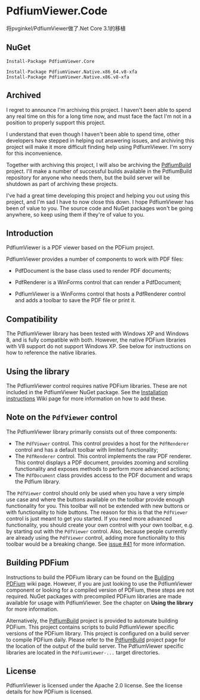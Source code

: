 # PdfiumViewer.Code

将pvginkel/PdfiumViewer做了.Net Core 3.1的移植

## NuGet

```
Install-Package PdfiumViewer.Core
```

```
Install-Package PdfiumViewer.Native.x86_64.v8-xfa
Install-Package PdfiumViewer.Native.x86.v8-xfa
```

## Archived

I regret to announce I'm archiving this project. I haven't been able to spend any real time on this for a long time now, and must face the fact I'm not in a position to properly support this project.

I understand that even though I haven't been able to spend time, other developers have stepped in helping out answering issues, and archiving this project will make it more difficult finding help using PdfiumViewer. I'm sorry for this inconvenience.

Together with archiving this project, I will also be archiving the [PdfiumBuild](https://github.com/pvginkel/PdfiumBuild) project. I'll make a number of successful builds available in the PdfiumBuild repository for anyone who needs them, but the build server will be shutdown as part of archiving these projects.

I've had a great time developing this project and helping you out using this project, and I'm sad I have to now close this down. I hope PdfiumViewer has been of value to you. The source code and NuGet packages won't be going anywhere, so keep using them if they're of value to you.

## Introduction

PdfiumViewer is a PDF viewer based on the PDFium project.

PdfiumViewer provides a number of components to work with PDF files:

* PdfDocument is the base class used to render PDF documents;

* PdfRenderer is a WinForms control that can render a PdfDocument;

* PdfiumViewer is a WinForms control that hosts a PdfRenderer control and
  adds a toolbar to save the PDF file or print it.

## Compatibility

The PdfiumViewer library has been tested with Windows XP and Windows 8, and
is fully compatible with both. However, the native PDFium libraries with V8
support do not support Windows XP. See below for instructions on how to
reference the native libraries.

## Using the library

The PdfiumViewer control requires native PDFium libraries. These are not included
in the PdfiumViewer NuGet package. See the [Installation instructions](https://github.com/pvginkel/PdfiumViewer/wiki/Installation-instructions)
Wiki page for more information on how to add these.

## Note on the `PdfViewer` control

The PdfiumViewer library primarily consists out of three components:

* The `PdfViewer` control. This control provides a host for the `PdfRenderer`
  control and has a default toolbar with limited functionality;
* The `PdfRenderer` control. This control implements the raw PDF renderer.
  This control displays a PDF document, provides zooming and scrolling
  functionality and exposes methods to perform more advanced actions;
* The `PdfDocument` class provides access to the PDF document and wraps
  the Pdfium library.

The `PdfViewer` control should only be used when you have a very simple use
case and where the buttons available on the toolbar provide enough functionality
for you. This toolbar will not be extended with new buttons or with functionality
to hide buttons. The reason for this is that the `PdfViewer` control is just
meant to get you started. If you need more advanced functionality, you should
create your own control with your own toolbar, e.g. by starting out with
the `PdfViewer` control. Also, because people currently are already using the
`PdfViewer` control, adding more functionality to this toolbar would be
a breaking change. See [issue #41](https://github.com/pvginkel/PdfiumViewer/issues/41)
for more information.

## Building PDFium

Instructions to build the PDFium library can be found on the [Building PDFium](https://github.com/pvginkel/PdfiumViewer/wiki/Building-PDFium)
wiki page. However, if you are just looking to use the PdfiumViewer component
or looking for a compiled version of PDFium, these steps are not required.
NuGet packages with precompiled PDFium libraries are made available for
usage with PdfiumViewer. See the chapter on **Using the library** for more
information.

Alternatively, the [PdfiumBuild](https://github.com/pvginkel/PdfiumBuild) project
is provided to automate building PDFium. This project contains scripts to
build PdfiumViewer specific versions of the PDFium library. This project
is configured on a build server to compile PDFium daily. Please refer to
the [PdfiumBuild](https://github.com/pvginkel/PdfiumBuild) project page
for the location of the output of the build server. The PdfiumViewer specific
libraries are located in the `PdfiumViewer-...` target directories.

## License

PdfiumViewer is licensed under the Apache 2.0 license. See the license details for how PDFium is licensed.
